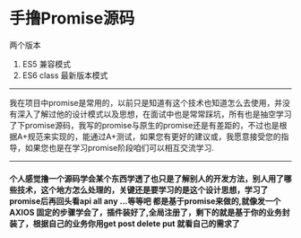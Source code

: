 # 手撸Promise源码
两个版本
1. ES5 兼容模式
2. ES6 class 最新版本模式
---
我在项目中promise是常用的，以前只是知道有这个技术也知道怎么去使用，并没有深入了解过他的设计模式以及思想，在面试中也是常常踩坑，所有也是抽空学习了下promise源码，我写的promise与原生的promise还是有差距的，不过也是根据A+规范来实现的，能通过A+测试，如果您有更好的建议或，我愿意接受您的指导，如果您也是在学习promise阶段咱们可以相互交流学习.

---
#### 个人感觉撸一个源码学会某个东西学透了也只是了解别人的开发方法，别人用了哪些技术，这个地方怎么处理的，关键还是要学习的是这个设计思想，学习了promise后再回头看api all any ...等等吧 都是基于promise来做的,就像发一个AXIOS 固定的步骤学会了，插件装好了,全局注册了，剩下的就是基于你的业务封装了，根据自己的业务你用get post delete put 就看自己的需求了